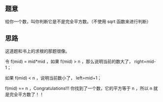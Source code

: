 ## 题意
   给你一个数，叫你判断它是不是完全平方数。（不使用 sqrt 函数来进行判断）
   
## 思路
   这道题和书上的求根的那题很像。
   
   令 f(mid) = mid*mid ，如果 f(mid) > n ，那么说明当前的数大了， right=mid-1；
   
   如果 f(mid) < n ，说明当前数小了， left=mid+1；
   
   f(mid) == n ，Congratulations!!! 你找到了一个数，它的平方等于 n ，所以 n 就是完全平方数了！！
